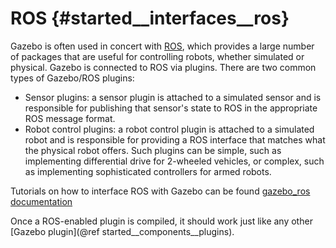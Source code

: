 ROS {#started__interfaces__ros}
===============

Gazebo is often used in concert with [ROS](http://ros.org), which provides
a large number of packages that are useful for controlling robots, whether
simulated or physical.  Gazebo is connected to ROS via plugins.  There are
two common types of Gazebo/ROS plugins:

* Sensor plugins: a sensor plugin is attached to a simulated sensor and is
responsible for publishing that sensor's state to ROS in the appropriate
ROS message format.
* Robot control plugins: a robot control plugin is attached to a simulated
robot and is responsible for providing a ROS interface that matches what
the physical robot offers.  Such plugins can be simple, such as
implementing differential drive for 2-wheeled vehicles, or complex, such as
implementing sophisticated controllers for armed robots.

Tutorials on how to interface ROS with Gazebo can be found [gazebo_ros documentation](http://gazebosim.org/wiki/Tutorials/1.9/Overview_of_new_ROS_integration)

Once a ROS-enabled plugin is compiled, it should work just like any other
[Gazebo plugin](@ref started__components__plugins).
